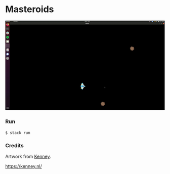 # Masteroids

![gameplay](./masteroids-gameplay.gif)

### Run
```
$ stack run
```

### Credits

Artwork from [Kenney](https://opengameart.org/content/space-shooter-redux).

https://kenney.nl/
